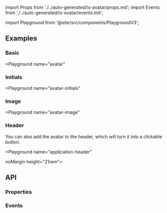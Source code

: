 import Props from './../auto-generated/ix-avatar/props.md';
import Events from './../auto-generated/ix-avatar/events.md';

import Playground from '@site/src/components/PlaygroundV3';

## Examples

### Basic

<Playground
  name="avatar"
  >
</Playground>

### Initials

<Playground
  name="avatar-initials"
  >
</Playground>

### Image

<Playground
  name="avatar-image"
  >
</Playground>

### Header

You can also add the avatar to the header, which will turn it into a clickable button.

<Playground 
  name="application-header" 
   
  noMargin 
  height="21rem">
</Playground>

## API

### Properties

<Props />

### Events 

<Events />
